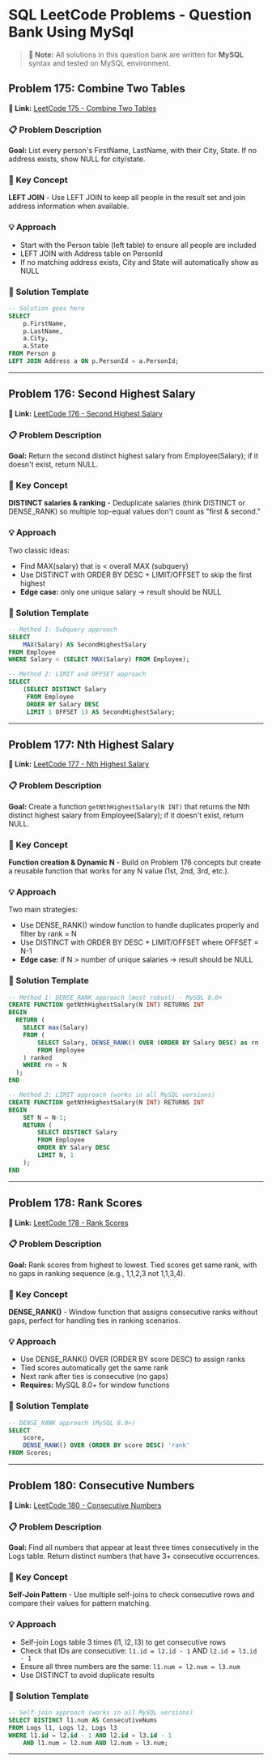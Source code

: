 # SQL LeetCode Problems - Question Bank Using MySql

> **📌 Note:** All solutions in this question bank are written for **MySQL** syntax and tested on MySQL environment.

## Problem 175: Combine Two Tables

**🔗 Link:** [LeetCode 175 - Combine Two Tables](https://leetcode.com/problems/combine-two-tables/description/)

### 📋 Problem Description
**Goal:** List every person's FirstName, LastName, with their City, State. If no address exists, show NULL for city/state.

### 🎯 Key Concept
**LEFT JOIN** - Use LEFT JOIN to keep all people in the result set and join address information when available.

### 💡 Approach
- Start with the Person table (left table) to ensure all people are included
- LEFT JOIN with Address table on PersonId 
- If no matching address exists, City and State will automatically show as NULL

### 📝 Solution Template
```sql
-- Solution goes here
SELECT 
    p.FirstName,
    p.LastName,
    a.City,
    a.State
FROM Person p
LEFT JOIN Address a ON p.PersonId = a.PersonId;
```

---

## Problem 176: Second Highest Salary

**🔗 Link:** [LeetCode 176 - Second Highest Salary](https://leetcode.com/problems/second-highest-salary/)

### 📋 Problem Description
**Goal:** Return the second distinct highest salary from Employee(Salary); if it doesn't exist, return NULL.

### 🎯 Key Concept
**DISTINCT salaries & ranking** - Deduplicate salaries (think DISTINCT or DENSE_RANK) so multiple top-equal values don't count as "first & second."

### 💡 Approach
Two classic ideas:
- Find MAX(salary) that is < overall MAX (subquery)
- Use DISTINCT with ORDER BY DESC + LIMIT/OFFSET to skip the first highest
- **Edge case:** only one unique salary → result should be NULL

### 📝 Solution Template
```sql
-- Method 1: Subquery approach
SELECT 
    MAX(Salary) AS SecondHighestSalary
FROM Employee
WHERE Salary < (SELECT MAX(Salary) FROM Employee);

-- Method 2: LIMIT and OFFSET approach
SELECT 
    (SELECT DISTINCT Salary 
     FROM Employee 
     ORDER BY Salary DESC 
     LIMIT 1 OFFSET 1) AS SecondHighestSalary;
```

---

## Problem 177: Nth Highest Salary

**🔗 Link:** [LeetCode 177 - Nth Highest Salary](https://leetcode.com/problems/nth-highest-salary/)

### 📋 Problem Description
**Goal:** Create a function `getNthHighestSalary(N INT)` that returns the Nth distinct highest salary from Employee(Salary); if it doesn't exist, return NULL.

### 🎯 Key Concept
**Function creation & Dynamic N** - Build on Problem 176 concepts but create a reusable function that works for any N value (1st, 2nd, 3rd, etc.).

### 💡 Approach
Two main strategies:
- Use DENSE_RANK() window function to handle duplicates properly and filter by rank = N
- Use DISTINCT with ORDER BY DESC + LIMIT/OFFSET where OFFSET = N-1
- **Edge case:** if N > number of unique salaries → result should be NULL

### 📝 Solution Template
```sql
-- Method 1: DENSE_RANK approach (most robust) - MySQL 8.0+
CREATE FUNCTION getNthHighestSalary(N INT) RETURNS INT
BEGIN
  RETURN (
    SELECT max(Salary)
    FROM (
        SELECT Salary, DENSE_RANK() OVER (ORDER BY Salary DESC) as rn
        FROM Employee
    ) ranked
    WHERE rn = N
  );
END

-- Method 2: LIMIT approach (works in all MySQL versions)
CREATE FUNCTION getNthHighestSalary(N INT) RETURNS INT
BEGIN
    SET N = N-1;
    RETURN (
        SELECT DISTINCT Salary 
        FROM Employee 
        ORDER BY Salary DESC 
        LIMIT N, 1
    );
END
```

---

## Problem 178: Rank Scores

**🔗 Link:** [LeetCode 178 - Rank Scores](https://leetcode.com/problems/rank-scores/)

### 📋 Problem Description
**Goal:** Rank scores from highest to lowest. Tied scores get same rank, with no gaps in ranking sequence (e.g., 1,1,2,3 not 1,1,3,4).

### 🎯 Key Concept
**DENSE_RANK()** - Window function that assigns consecutive ranks without gaps, perfect for handling ties in ranking scenarios.

### 💡 Approach
- Use DENSE_RANK() OVER (ORDER BY score DESC) to assign ranks
- Tied scores automatically get the same rank
- Next rank after ties is consecutive (no gaps)
- **Requires:** MySQL 8.0+ for window functions

### 📝 Solution Template
```sql
-- DENSE_RANK approach (MySQL 8.0+)
SELECT 
    score, 
    DENSE_RANK() OVER (ORDER BY score DESC) 'rank' 
FROM Scores;
```

---

## Problem 180: Consecutive Numbers

**🔗 Link:** [LeetCode 180 - Consecutive Numbers](https://leetcode.com/problems/consecutive-numbers/)

### 📋 Problem Description
**Goal:** Find all numbers that appear at least three times consecutively in the Logs table. Return distinct numbers that have 3+ consecutive occurrences.

### 🎯 Key Concept
**Self-Join Pattern** - Use multiple self-joins to check consecutive rows and compare their values for pattern matching.

### 💡 Approach
- Self-join Logs table 3 times (l1, l2, l3) to get consecutive rows
- Check that IDs are consecutive: `l1.id = l2.id - 1` AND `l2.id = l3.id - 1`
- Ensure all three numbers are the same: `l1.num = l2.num = l3.num`
- Use DISTINCT to avoid duplicate results

### 📝 Solution Template
```sql
-- Self-join approach (works in all MySQL versions)
SELECT DISTINCT l1.num AS ConsecutiveNums 
FROM Logs l1, Logs l2, Logs l3
WHERE l1.id = l2.id - 1 AND l2.id = l3.id - 1
    AND l1.num = l2.num AND l2.num = l3.num;
```

---

